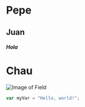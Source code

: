 # Pepe
## Juan
##### Hola
# Chau
![Image of Field](https://tse2.mm.bing.net/th?id=OIP.QQn9Ul2WrzBpfN9Y-fqi7gHaEa&pid=Api&P=0&h=180)
``` javascript
var myVar = "Hello, world!";
```

